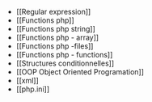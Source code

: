 * [[Regular expression]]
* [[Functions php]]
* [[Functions php string]]
* [[Functions php - array]]
* [[Functions php -files]]
* [[Functions php - functions]]
* [[Structures conditionnelles]]
* [[OOP Object Oriented Programation]]
* [[xml]]
* [[php.ini]]